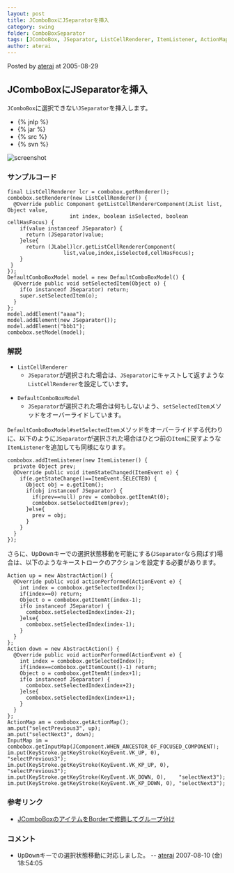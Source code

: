 ```yaml
---
layout: post
title: JComboBoxにJSeparatorを挿入
category: swing
folder: ComboBoxSeparator
tags: [JComboBox, JSeparator, ListCellRenderer, ItemListener, ActionMap, InputMap]
author: aterai
---
```


Posted by [aterai](http://terai.xrea.jp/aterai.html) at 2005-08-29

## JComboBoxにJSeparatorを挿入
`JComboBox`に選択できない`JSeparator`を挿入します。

- {% jnlp %}
- {% jar %}
- {% src %}
- {% svn %}

<!-- dummy comment line for breaking list -->

![screenshot](http://lh3.ggpht.com/_9Z4BYR88imo/TQTJt9fH4ZI/AAAAAAAAAU0/c9vovQi9Jvo/s800/ComboBoxSeparator.png)

### サンプルコード
<pre class="prettyprint"><code>final ListCellRenderer lcr = combobox.getRenderer();
combobox.setRenderer(new ListCellRenderer() {
  @Override public Component getListCellRendererComponent(JList list, Object value,
                    int index, boolean isSelected, boolean cellHasFocus) {
    if(value instanceof JSeparator) {
      return (JSeparator)value;
    }else{
      return (JLabel)lcr.getListCellRendererComponent(
                  list,value,index,isSelected,cellHasFocus);
    }
 }
});
DefaultComboBoxModel model = new DefaultComboBoxModel() {
  @Override public void setSelectedItem(Object o) {
    if(o instanceof JSeparator) return;
    super.setSelectedItem(o);
  }
};
model.addElement("aaaa");
model.addElement(new JSeparator());
model.addElement("bbb1");
combobox.setModel(model);
</code></pre>

### 解説
- `ListCellRenderer`
    - `JSeparator`が選択された場合は、`JSeparator`にキャストして返すような`ListCellRenderer`を設定しています。

<!-- dummy comment line for breaking list -->

- `DefaultComboBoxModel`
    - `JSeparator`が選択された場合は何もしないよう、`setSelectedItem`メソッドをオーバーライドしています。

<!-- dummy comment line for breaking list -->

`DefaultComboBoxModel#setSelectedItem`メソッドをオーバーライドする代わりに、以下のように`JSeparator`が選択された場合はひとつ前の`Item`に戻すような`ItemListener`を追加しても同様になります。

<pre class="prettyprint"><code>combobox.addItemListener(new ItemListener() {
  private Object prev;
  @Override public void itemStateChanged(ItemEvent e) {
    if(e.getStateChange()==ItemEvent.SELECTED) {
      Object obj = e.getItem();
      if(obj instanceof JSeparator) {
        if(prev==null) prev = combobox.getItemAt(0);
        combobox.setSelectedItem(prev);
      }else{
        prev = obj;
      }
    }
  }
});
</code></pre>

さらに、<kbd>Up</kbd><kbd>Down</kbd>キーでの選択状態移動を可能にする(`JSeparator`なら飛ばす)場合は、以下のようなキーストロークのアクションを設定する必要があります。

<pre class="prettyprint"><code>Action up = new AbstractAction() {
  @Override public void actionPerformed(ActionEvent e) {
    int index = combobox.getSelectedIndex();
    if(index==0) return;
    Object o = combobox.getItemAt(index-1);
    if(o instanceof JSeparator) {
      combobox.setSelectedIndex(index-2);
    }else{
      combobox.setSelectedIndex(index-1);
    }
  }
};
Action down = new AbstractAction() {
  @Override public void actionPerformed(ActionEvent e) {
    int index = combobox.getSelectedIndex();
    if(index==combobox.getItemCount()-1) return;
    Object o = combobox.getItemAt(index+1);
    if(o instanceof JSeparator) {
      combobox.setSelectedIndex(index+2);
    }else{
      combobox.setSelectedIndex(index+1);
    }
  }
};
ActionMap am = combobox.getActionMap();
am.put("selectPrevious3", up);
am.put("selectNext3", down);
InputMap im = combobox.getInputMap(JComponent.WHEN_ANCESTOR_OF_FOCUSED_COMPONENT);
im.put(KeyStroke.getKeyStroke(KeyEvent.VK_UP, 0),      "selectPrevious3");
im.put(KeyStroke.getKeyStroke(KeyEvent.VK_KP_UP, 0),   "selectPrevious3");
im.put(KeyStroke.getKeyStroke(KeyEvent.VK_DOWN, 0),    "selectNext3");
im.put(KeyStroke.getKeyStroke(KeyEvent.VK_KP_DOWN, 0), "selectNext3");
</code></pre>

### 参考リンク
- [JComboBoxのアイテムをBorderで修飾してグループ分け](http://terai.xrea.jp/Swing/BorderSeparator.html)

<!-- dummy comment line for breaking list -->

### コメント
- <kbd>Up</kbd><kbd>Down</kbd>キーでの選択状態移動に対応しました。 -- [aterai](http://terai.xrea.jp/aterai.html) 2007-08-10 (金) 18:54:05

<!-- dummy comment line for breaking list -->

